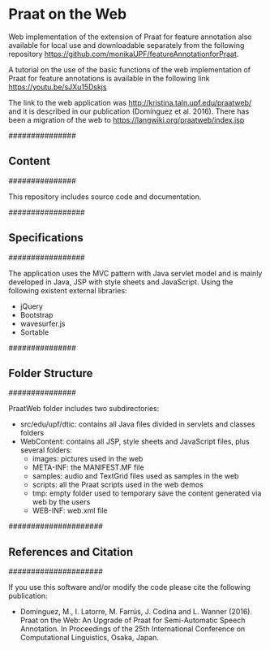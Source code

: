# Praat on the Web
Web implementation of the extension of Praat for feature annotation also available for local use and downloadable separately from the following repository https://github.com/monikaUPF/featureAnnotationforPraat. 

A tutorial on the use of the basic functions of the web implementation of Praat for feature annotations is available in the following link https://youtu.be/sJXu15Dskjs

The link to the web application was http://kristina.taln.upf.edu/praatweb/ and it is described in our publication (Domínguez et al. 2016). There has been a migration of the web to https://langwiki.org/praatweb/index.jsp

###############
## Content
###############

This repository includes source code and documentation.

#################
## Specifications
#################

The application uses the MVC pattern with Java servlet model and is mainly developed in Java, JSP with style sheets and JavaScript. Using the following existent external libraries:
  - jQuery
  - Bootstrap
  - wavesurfer.js
  - Sortable


###############
## Folder Structure
###############

PraatWeb folder includes two subdirectories:
  - src/edu/upf/dtic: contains all Java files divided in servlets and classes folders
  - WebContent: contains all JSP, style sheets and JavaScript files, plus several folders:
    - images: pictures used in the web
    - META-INF: the MANIFEST.MF file
    - samples: audio and TextGrid files used as samples in the web
    - scripts: all the Praat scripts used in the web demos
    - tmp: empty folder used to temporary save the content generated via web by the users
    - WEB-INF: web.xml file


#####################
## References and Citation
#####################

If you use this software and/or modify the code please cite the following publication:

  - Domínguez, M., I. Latorre, M. Farrús, J. Codina and L. Wanner (2016). Praat on the Web: An Upgrade of Praat for Semi-Automatic Speech Annotation.  In Proceedings of the 25th International Conference on Computational Linguistics, Osaka, Japan.
